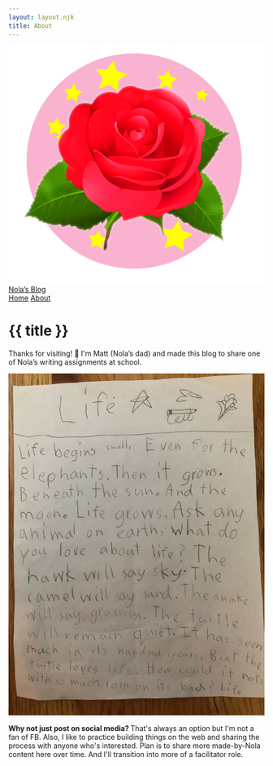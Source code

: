 ```yaml
---
layout: layout.njk
title: About
---
```

<nav class="nav">
  <div class="nav-left">
    <a class="brand" href="/"><img src="/assets/img/nola-logo.png">Nola’s Blog</a>
  </div> 
  <div class="nav-right">
    <div class="tabs">
      <a href="/">Home</a>
      <a class="active" href="/about">About</a>

  </div>
</nav>

# {{ title }}

Thanks for visiting! 👋 I'm Matt (Nola’s dad) and  made this blog to share one of Nola’s writing assignments at school.

<img src="/assets/img/life-nola-shortstory.webp">

<strong>Why not just post on social media? </strong> That's always an option but I'm not a fan of FB. Also, I like to practice building things on the web and sharing the process with anyone who's interested. Plan is to share more made-by-Nola content here over time. And I'll transition into more of a facilitator role.
